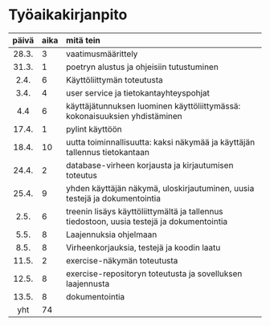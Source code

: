 # Työaikakirjanpito 

| päivä | aika | mitä tein  |
| :----:|:-----| :-----|
| 28.3. | 3    | vaatimusmäärittely |
| 31.3. | 1    | poetryn alustus ja ohjeisiin tutustuminen |
| 2.4.  | 6    | Käyttöliittymän toteutusta |
| 3.4.  | 4    | user service ja tietokantayhteyspohjat|
| 4.4   | 6    | käyttäjätunnuksen luominen käyttöliittymässä: kokonaisuuksien yhdistäminen |
| 17.4. | 1    | pylint käyttöön |
| 18.4. | 10   | uutta toiminnallisuutta: kaksi näkymää ja käyttäjän tallennus tietokantaan |
| 24.4. | 2    | database-virheen korjausta ja kirjautumisen toteutus |
| 25.4. | 9    | yhden käyttäjän näkymä, uloskirjautuminen, uusia testejä ja dokumentointia |
|  2.5. | 6    | treenin lisäys käyttöliittymältä ja tallennus tiedostoon, uusia testejä ja dokumentointia |
| 5.5.  | 8    | Laajennuksia ohjelmaan |
| 8.5.  | 8    | Virheenkorjauksia, testejä ja koodin laatu |
| 11.5. | 2   | exercise-näkymän toteutusta |
| 12.5. | 8   | exercise-repositoryn toteutusta ja sovelluksen laajennusta |
| 13.5. | 8   | dokumentointia |
| yht   | 74   | | 

